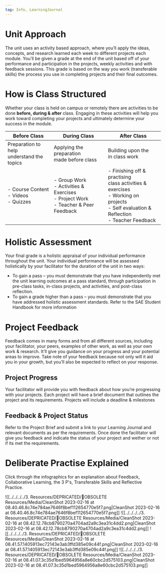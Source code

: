 ```yaml
---
tag: Info, LearningJournal
---
```

# Unit Approach
The unit uses an activity based approach, where you’ll apply the ideas, concepts, and research learned each week to different projects each module. You’ll be given a grade at the end of the unit based off of your performance and participation in the projects, weekly activities and with feedback sessions. This grade is based on the way you work (transferable skills) the process you use in completing projects and their final outcomes.

# How is Class Structured 
Whether your class is held on campus or remotely there are activities to be done **before, during & after** class.
Engaging in these activities will help you work toward completing your projects and ultimately determine your success in the module.

| Before Class                                  | During Class                                                 | After Class                                                  |
|-----------------------------------------------|--------------------------------------------------------------|--------------------------------------------------------------|
| Preparation to help <br>understand the topics | Applying the preparation<br>made before class                | Building upon the<br>in class work                           |
| - Course Content<br>- Videos<br>- Quizzes     | - Group Work<br>- Activities & Exercises<br>- Project Work<br>- Teacher & Peer Feedback | - Finishing off & practising<br>class activities & exercises<br>- Working on projects<br>- Self evaluation & Reflection<br>- Teacher Feedback |

# Holistic Assessment
Your final grade is a holistic appraisal of your individual performance throughout the unit. Your individual performance will be assessed holistically by your facilitator for the duration of the unit in two ways:
- To gain a pass – you must demonstrate that you have independently met the unit learning outcomes at a pass standard, through participation in pre-class tasks, in-class projects, and activities, and post-class reflection.
- To gain a grade higher than a pass – you must demonstrate that you have addressed holistic assessment standards.
  Refer to the SAE Student Handbook for more information

# Project Feedback
Feedback comes in many forms and from all different sources, including your facilitator, your peers, examples of other work, as well as your own work & research. It’ll give you guidance on your progress and your potential areas to improve. Take note of your feedback because not only will it aid you in your growth, but you’ll also be expected to reflect on your response.

## Project Progress
Your facilitator will provide you with feedback about how you’re progressing with your projects. Each project will have a brief document that outlines the project and its requirements. Projects will include a deadline & milestones

## Feedback & Project Status
Refer to the Project Brief and submit a link to your Learning Journal and relevant documents as per the requirements. Once done the facilitator will give you feedback and indicate the status of your project and wether or not if its met the requirements.

# Deliberate Practise Explained
Click through the infographics for an explanation about Feedback, Collaborative Learning, the 3 P's, Transferable Skills and Reflective Practice. 

![[../../../../3. Resources/DEPRICATED/🧹OBSOLETE Resources/Media/CleanShot 2023-02-16 at 08.40.46.8c74e784ae7646f8bef112654770e5f7.png|CleanShot 2023-02-16 at 08.40.46.8c74e784ae7646f8bef112654770e5f7.png]]
![[../../../../3. Resources/DEPRICATED/🧹OBSOLETE Resources/Media/CleanShot 2023-02-16 at 08.42.12.78cb8790270a4704ad2a9c3ea31c4dd2.png|CleanShot 2023-02-16 at 08.42.12.78cb8790270a4704ad2a9c3ea31c4dd2.png]]
![[../../../../3. Resources/DEPRICATED/🧹OBSOLETE Resources/Media/CleanShot 2023-02-16 at 08.41.57.1405913ec72143e3ab3ffd385e09c44f.png|CleanShot 2023-02-16 at 08.41.57.1405913ec72143e3ab3ffd385e09c44f.png]]
![[../../../../3. Resources/DEPRICATED/🧹OBSOLETE Resources/Media/CleanShot 2023-02-16 at 08.41.07.3c35d1bed5964956a8e60cbc2d575103.png|CleanShot 2023-02-16 at 08.41.07.3c35d1bed5964956a8e60cbc2d575103.png]]
